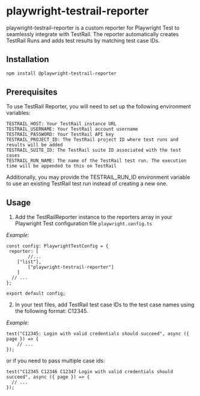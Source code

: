 # playwright-testrail-reporter

playwright-testrail-reporter is a custom reporter for Playwright Test to seamlessly integrate with TestRail. The reporter automatically creates TestRail Runs and adds test results by matching test case IDs.

## Installation

```bash
npm install @playwright-testrail-reporter
```
## Prerequisites

To use TestRail Reporter, you will need to set up the following environment variables:

```
TESTRAIL_HOST: Your TestRail instance URL
TESTRAIL_USERNAME: Your TestRail account username
TESTRAIL_PASSWORD: Your TestRail API key
TESTRAIL_PROJECT_ID: The TestRail project ID where test runs and results will be added
TESTRAIL_SUITE_ID: The TestRail suite ID associated with the test cases
TESTRAIL_RUN_NAME: The name of the TestRail test run. The execution time will be appended to this on TestRail
````

Additionally, you may provide the TESTRAIL_RUN_ID environment variable to use an existing TestRail test run instead of creating a new one.

## Usage

1. Add the TestRailReporter instance to the reporters array in your Playwright Test configuration file ```playwright.config.ts```

*Example*:
```
const config: PlaywrightTestConfig = {
 reporter: [
		//...
    ["list"],
		["playwright-testrail-reporter"]
	]
  // ...
};

export default config;
````

2. In your test files, add TestRail test case IDs to the test case names using the following format: C12345. 

*Example:*

```
test("C12345: Login with valid credentials should succeed", async ({ page }) => {
    // ...
});
```

or if you need to pass multiple case ids:

```
test("C12345 C12346 C12347 Login with valid credentials should succeed", async ({ page }) => {
  // ...
});
```
